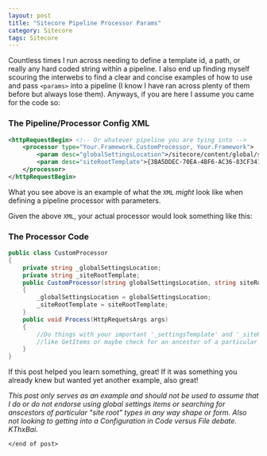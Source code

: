 ```yaml
---
layout: post
title: "Sitecore Pipeline Processor Params"
category: Sitecore
tags: Sitecore
---
```


Countless times I run across needing to define a template id, a path, or really any hard coded string within a pipeline. I also end up finding myself scouring the interwebs to find a clear and concise examples of how to use and pass `<params>` into a pipeline (I know I have ran across plenty of them before but always lose them). Anyways, if you are here I assume you came for the code so: 

### The Pipeline/Processor Config XML
```xml
<httpRequestBegin> <!-- Or whatever pipeline you are tying into -->
	<processor type="Your.Framework.CustomProcessor, Your.Framework">
		<param desc="globalSettingsLocation">/sitecore/content/global/settings</param>
		<param desc="siteRootTemplate">{3BA5DDEC-70EA-4BF6-AC36-83CF341C646A}</param>
	</processor>
</httpRequestBegin>
```

What you see above is an example of what the `XML` _might_ look like when defining a pipeline processor with parameters.

Given the above `XML`, your actual processor would look something like this: 
 

### The Processor Code
```csharp
public class CustomProcessor
{
	private string _globalSettingsLocation;
	private string _siteRootTemplate;
	public CustomProcessor(string globalSettingsLocation, string siteRootTemplate)
	{
		_globalSettingsLocation = globalSettingsLocation;
		_siteRootTemplate = siteRootTemplate;
	}
	public void Process(HttpRequetsArgs args)
	{
		//Do things with your important '_settingsTemplate' and '_siteRootTemplate' variables
		//like GetItems or maybe check for an ancestor of a particular template type...
	}
}
```

If this post helped you learn something, great! If it was something you already knew but wanted yet another example, also great!

_This post only serves as an example and should not be used to assume that I do or do not endorse using global settings items or searching for anscestors of particular "site root" types in any way shape or form. Also not looking to getting into a Configuration in Code versus File debate. KThxBai._

`</end of post>`
